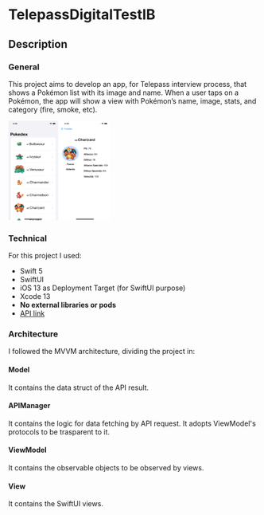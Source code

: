 # TelepassDigitalTestIB

## Description

### General
This project aims to develop an app, for Telepass interview process, that shows a Pokémon list with its image and name.
When a user taps on a Pokémon, the app will show a view with Pokémon’s name, image, stats, and category (fire, smoke, etc).

<img src="images/screenshot_home.png" width="100" height="200">

<img src="images/screenshot_details.png" width="100" height="200">

### Technical 
For this project I used:

- Swift 5
- SwiftUI
- iOS 13 as Deployment Target (for SwiftUI purpose)
- Xcode 13
- **No external libraries or pods**
- [API link](https://pokeapi.co/)

### Architecture
I followed the MVVM architecture, dividing the project in:

#### Model
It contains the data struct of the API result.
#### APIManager
It contains the logic for data fetching by API request. It adopts ViewModel's protocols to be trasparent to it.
#### ViewModel
It contains the observable objects to be observed by views.
#### View
It contains the SwiftUI views.
